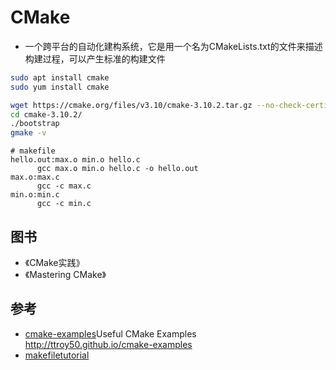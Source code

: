 # CMake

* 一个跨平台的自动化建构系统，它是用一个名为CMakeLists.txt的文件来描述构建过程，可以产生标准的构建文件

```sh
sudo apt install cmake
sudo yum install cmake

wget https://cmake.org/files/v3.10/cmake-3.10.2.tar.gz --no-check-certificatell
cd cmake-3.10.2/
./bootstrap
gmake -v
```

```
# makefile
hello.out:max.o min.o hello.c
      gcc max.o min.o hello.c -o hello.out
max.o:max.c
      gcc -c max.c
min.o:min.c
      gcc -c min.c
```

## 图书

* 《CMake实践》
* 《Mastering CMake》

## 参考

* [cmake-examples](https://github.com/ttroy50/cmake-examples)Useful CMake Examples <http://ttroy50.github.io/cmake-examples>
* [makefiletutorial](https://makefiletutorial.com/)